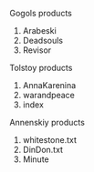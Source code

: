 Gogols products

1. Arabeski
2. Deadsouls
3. Revisor

Tolstoy products

1. AnnaKarenina
2. warandpeace
3. index

Annenskiy products

1. whitestone.txt
2. DinDon.txt
3. Minute

